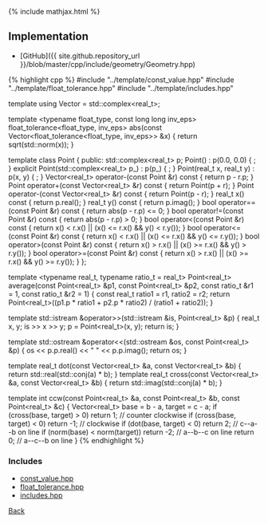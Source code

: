 {% include mathjax.html %}



## Implementation

- [GitHub]({{ site.github.repository_url }}/blob/master/cpp/include/geometry/Geometry.hpp)

{% highlight cpp %}
#include "../template/const_value.hpp"
#include "../template/float_tolerance.hpp"
#include "../template/includes.hpp"

template <typename real_t> using Vector = std::complex<real_t>;

template <typename float_type, const long long inv_eps>
float_tolerance<float_type, inv_eps>
abs(const Vector<float_tolerance<float_type, inv_eps>> &x) {
  return sqrt(std::norm(x));
}

template <typename real_t> class Point {
public:
  std::complex<real_t> p;
  Point() : p(0.0, 0.0) { ; }
  explicit Point(std::complex<real_t> p_) : p(p_) { ; }
  Point(real_t x, real_t y) : p(x, y) { ; }
  Vector<real_t> operator-(const Point &r) const { return p - r.p; }
  Point operator+(const Vector<real_t> &r) const { return Point(p + r); }
  Point operator-(const Vector<real_t> &r) const { return Point(p - r); }
  real_t x() const { return p.real(); }
  real_t y() const { return p.imag(); }
  bool operator==(const Point &r) const { return abs(p - r.p) <= 0; }
  bool operator!=(const Point &r) const { return abs(p - r.p) > 0; }
  bool operator<(const Point &r) const {
    return x() < r.x() || (x() <= r.x() && y() < r.y());
  }
  bool operator<=(const Point &r) const {
    return x() < r.x() || (x() <= r.x() && y() <= r.y());
  }
  bool operator>(const Point &r) const {
    return x() > r.x() || (x() >= r.x() && y() > r.y());
  }
  bool operator>=(const Point &r) const {
    return x() > r.x() || (x() >= r.x() && y() >= r.y());
  }
};

template <typename real_t, typename ratio_t = real_t>
Point<real_t> average(const Point<real_t> &p1, const Point<real_t> &p2,
                      const ratio_t &r1 = 1, const ratio_t &r2 = 1) {
  const real_t ratio1 = r1, ratio2 = r2;
  return Point<real_t>((p1.p * ratio1 + p2.p * ratio2) / (ratio1 + ratio2));
}

template <typename real_t>
std::istream &operator>>(std::istream &is, Point<real_t> &p) {
  real_t x, y;
  is >> x >> y;
  p = Point<real_t>(x, y);
  return is;
}

template <typename real_t>
std::ostream &operator<<(std::ostream &os, const Point<real_t> &p) {
  os << p.p.real() << " " << p.p.imag();
  return os;
}

template <typename real_t>
real_t dot(const Vector<real_t> &a, const Vector<real_t> &b) {
  return std::real(std::conj(a) * b);
}
template <typename real_t>
real_t cross(const Vector<real_t> &a, const Vector<real_t> &b) {
  return std::imag(std::conj(a) * b);
}

template <typename real_t>
int ccw(const Point<real_t> &a, const Point<real_t> &b,
        const Point<real_t> &c) {
  Vector<real_t> base = b - a, target = c - a;
  if (cross(base, target) > 0) return 1;     // counter clockwise
  if (cross(base, target) < 0) return -1;    // clockwise
  if (dot(base, target) < 0) return 2;       // c--a--b on line
  if (norm(base) < norm(target)) return -2;  // a--b--c on line
  return 0;                                  // a--c--b on line
}
{% endhighlight %}

### Includes

- [const_value.hpp](../template/const_value)
- [float_tolerance.hpp](../template/float_tolerance)
- [includes.hpp](../template/includes)

[Back](../..)
